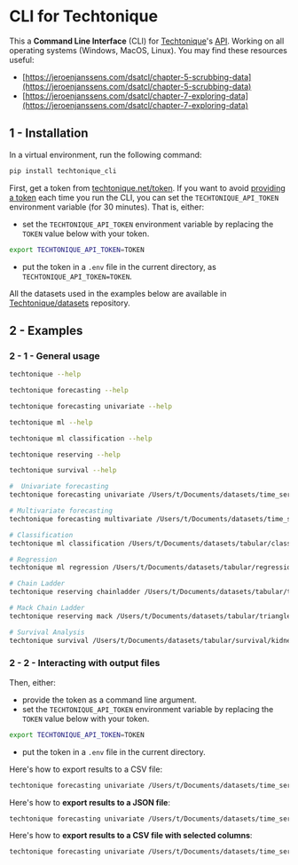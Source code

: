 # CLI for Techtonique

This a **Command Line Interface** (CLI) for [Techtonique](https://www.techtonique.net)'s [API](https://www.techtonique.net/docs). Working on all operating systems (Windows, MacOS, Linux). You may find these resources useful: 
- [https://jeroenjanssens.com/dsatcl/chapter-5-scrubbing-data](https://jeroenjanssens.com/dsatcl/chapter-5-scrubbing-data)
- [https://jeroenjanssens.com/dsatcl/chapter-7-exploring-data](https://jeroenjanssens.com/dsatcl/chapter-7-exploring-data)

## 1 - Installation

In a virtual environment, run the following command:

```bash
pip install techtonique_cli
```

First, get a token from [techtonique.net/token](https://www.techtonique.net/token). If you want to avoid [providing a token](https://www.techtonique.net/token) each time you run the CLI, you can set the `TECHTONIQUE_API_TOKEN` environment variable (for 30 minutes). That is, either: 

- set the `TECHTONIQUE_API_TOKEN` environment variable by replacing the `TOKEN` value below with your token.
```bash
export TECHTONIQUE_API_TOKEN=TOKEN
```
- put the token in a `.env` file in the current directory, as `TECHTONIQUE_API_TOKEN=TOKEN`.


All the datasets used in the examples below are available in [Techtonique/datasets](https://github.com/Techtonique/datasets) repository.


## 2 - Examples

### 2 - 1 - General usage 

```bash
techtonique --help

techtonique forecasting --help

techtonique forecasting univariate --help

techtonique ml --help

techtonique ml classification --help

techtonique reserving --help

techtonique survival --help

#  Univariate forecasting
techtonique forecasting univariate /Users/t/Documents/datasets/time_series/univariate/a10.csv --base_model RidgeCV --h 3

# Multivariate forecasting
techtonique forecasting multivariate /Users/t/Documents/datasets/time_series/multivariate/ice_cream_vs_heater.csv --lags 25 --h 10

# Classification
techtonique ml classification /Users/t/Documents/datasets/tabular/classification/iris_dataset2.csv --base_model RandomForestRegressor

# Regression
techtonique ml regression /Users/t/Documents/datasets/tabular/regression/mtcars2.csv --base_model ElasticNet

# Chain Ladder
techtonique reserving chainladder /Users/t/Documents/datasets/tabular/triangle/abc.csv

# Mack Chain Ladder
techtonique reserving mack /Users/t/Documents/datasets/tabular/triangle/abc.csv

# Survival Analysis
techtonique survival /Users/t/Documents/datasets/tabular/survival/kidney.csv --model coxph
```

### 2 - 2 - Interacting with output files

Then, either: 
- provide the token as a command line argument.
- set the `TECHTONIQUE_API_TOKEN` environment variable by replacing the `TOKEN` value below with your token.
```bash
export TECHTONIQUE_API_TOKEN=TOKEN
```
- put the token in a `.env` file in the current directory.

Here's how to export results to a CSV file:

```bash
techtonique forecasting univariate /Users/t/Documents/datasets/time_series/univariate/a10.csv --base_model RidgeCV --h 10 > forecast.csv
```

Here's how to **export results to a JSON file**:

```bash
techtonique forecasting univariate /Users/t/Documents/datasets/time_series/univariate/a10.csv --base_model RidgeCV --h 10 > forecast.json
```

Here's how to **export results to a CSV file with selected columns**:

```bash
techtonique forecasting univariate /Users/t/Documents/datasets/time_series/univariate/a10.csv --base_model RidgeCV --h 10 --select "lower, upper, mean" --to-csv forecast.csv
```
